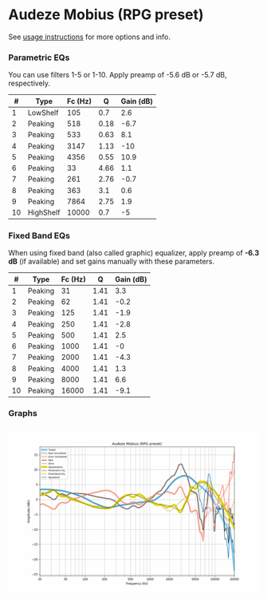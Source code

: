 # Audeze Mobius (RPG preset)
See [usage instructions](https://github.com/jaakkopasanen/AutoEq#usage) for more options and info.

### Parametric EQs
You can use filters 1-5 or 1-10. Apply preamp of -5.6 dB or -5.7 dB, respectively.

|   # | Type      |   Fc (Hz) |    Q |   Gain (dB) |
|-----|-----------|-----------|------|-------------|
|   1 | LowShelf  |       105 | 0.7  |         2.6 |
|   2 | Peaking   |       518 | 0.18 |        -6.7 |
|   3 | Peaking   |       533 | 0.63 |         8.1 |
|   4 | Peaking   |      3147 | 1.13 |       -10   |
|   5 | Peaking   |      4356 | 0.55 |        10.9 |
|   6 | Peaking   |        33 | 4.66 |         1.1 |
|   7 | Peaking   |       261 | 2.76 |        -0.7 |
|   8 | Peaking   |       363 | 3.1  |         0.6 |
|   9 | Peaking   |      7864 | 2.75 |         1.9 |
|  10 | HighShelf |     10000 | 0.7  |        -5   |

### Fixed Band EQs
When using fixed band (also called graphic) equalizer, apply preamp of **-6.3 dB** (if available) and set gains manually with these parameters.

|   # | Type    |   Fc (Hz) |    Q |   Gain (dB) |
|-----|---------|-----------|------|-------------|
|   1 | Peaking |        31 | 1.41 |         3.3 |
|   2 | Peaking |        62 | 1.41 |        -0.2 |
|   3 | Peaking |       125 | 1.41 |        -1.9 |
|   4 | Peaking |       250 | 1.41 |        -2.8 |
|   5 | Peaking |       500 | 1.41 |         2.5 |
|   6 | Peaking |      1000 | 1.41 |        -0   |
|   7 | Peaking |      2000 | 1.41 |        -4.3 |
|   8 | Peaking |      4000 | 1.41 |         1.3 |
|   9 | Peaking |      8000 | 1.41 |         6.6 |
|  10 | Peaking |     16000 | 1.41 |        -9.1 |

### Graphs
![](./Audeze%20Mobius%20(RPG%20preset).png)
